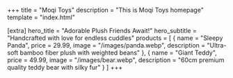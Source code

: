 +++
title = "Moqi Toys"
description = "This is Moqi Toys homepage"
template = "index.html"

[extra]
hero_title = "Adorable Plush Friends Await!"
hero_subtitle = "Handcrafted with love for endless cuddles"
products = [
    { name = "Sleepy Panda", price = 29.99, image = "/images/panda.webp", description = "Ultra-soft bamboo fiber plush with weighted beans" }, 
    { name = "Giant Teddy", price = 49.99, image = "/images/bear.webp", description = "60cm premium quality teddy bear with silky fur" }
]
+++
